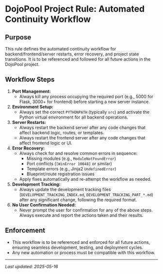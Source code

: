 # DojoPool Project Rule: Automated Continuity Workflow

## Purpose
This rule defines the automated continuity workflow for backend/frontend/server restarts, error recovery, and project state transitions. It is to be referenced and followed for all future actions in the DojoPool project.

## Workflow Steps
1. **Port Management:**
   - Always kill any process occupying the required port (e.g., 5000 for Flask, 3000+ for frontend) before starting a new server instance.
2. **Environment Setup:**
   - Always set the correct `PYTHONPATH` (typically `src`) and activate the Python virtual environment for all backend operations.
3. **Server Restarts:**
   - Always restart the backend server after any code changes that affect backend logic, routes, or templates.
   - Always restart the frontend server after any code changes that affect frontend logic or UI.
4. **Error Recovery:**
   - Always check for and resolve common errors in sequence:
     - Missing modules (e.g., `ModuleNotFoundError`)
     - Port conflicts (`[WinError 10048]` or similar)
     - Template errors (e.g., Jinja2 `UndefinedError`)
     - Blueprint/route registration issues
   - Apply fixes automatically and re-attempt the workflow as needed.
5. **Development Tracking:**
   - Always update the development tracking files (`DEVELOPMENT_TRACKING_INDEX.md`, `DEVELOPMENT_TRACKING_PART_*.md`) after any significant change, following the required format.
6. **No User Confirmation Needed:**
   - Never prompt the user for confirmation for any of the above steps. Always execute and report the actions taken and their results.

## Enforcement
- This workflow is to be referenced and enforced for all future actions, ensuring seamless development, testing, and deployment cycles.
- Any new automation or process must be compatible with this workflow.

---
_Last updated: 2025-05-16_ 